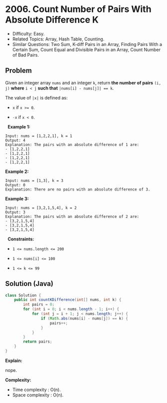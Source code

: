 # 2006. Count Number of Pairs With Absolute Difference K

- Difficulty: Easy.
- Related Topics: Array, Hash Table, Counting.
- Similar Questions: Two Sum, K-diff Pairs in an Array, Finding Pairs With a Certain Sum, Count Equal and Divisible Pairs in an Array, Count Number of Bad Pairs.

## Problem

Given an integer array ```nums``` and an integer ```k```, return **the number of pairs** ```(i, j)``` **where** ```i < j``` **such that** ```|nums[i] - nums[j]| == k```.

The value of ```|x|``` is defined as:


	
- ```x``` if ```x >= 0```.
	
- ```-x``` if ```x < 0```.


 
**Example 1:**

```
Input: nums = [1,2,2,1], k = 1
Output: 4
Explanation: The pairs with an absolute difference of 1 are:
- [1,2,2,1]
- [1,2,2,1]
- [1,2,2,1]
- [1,2,2,1]
```

**Example 2:**

```
Input: nums = [1,3], k = 3
Output: 0
Explanation: There are no pairs with an absolute difference of 3.
```

**Example 3:**

```
Input: nums = [3,2,1,5,4], k = 2
Output: 3
Explanation: The pairs with an absolute difference of 2 are:
- [3,2,1,5,4]
- [3,2,1,5,4]
- [3,2,1,5,4]
```

 
**Constraints:**


	
- ```1 <= nums.length <= 200```
	
- ```1 <= nums[i] <= 100```
	
- ```1 <= k <= 99```



## Solution (Java)

```java
class Solution {
    public int countKDifference(int[] nums, int k) {
        int pairs = 0;
        for (int i = 0; i < nums.length - 1; i++) {
            for (int j = i + 1; j < nums.length; j++) {
                if (Math.abs(nums[i] - nums[j]) == k) {
                    pairs++;
                }
            }
        }
        return pairs;
    }
}
```

**Explain:**

nope.

**Complexity:**

* Time complexity : O(n).
* Space complexity : O(n).

